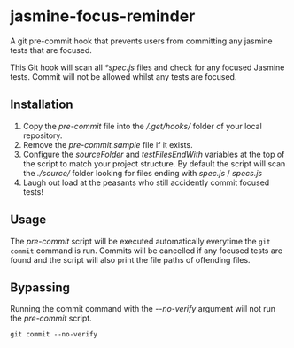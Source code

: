 # jasmine-focus-reminder
A git pre-commit hook that prevents users from committing any jasmine tests that are focused.

This Git hook will scan all *\*spec.js* files and check for any focused Jasmine tests. Commit will not be allowed whilst any tests are focused.

## Installation
1. Copy the *pre-commit* file into the */.get/hooks/* folder of your local repository.
2. Remove the *pre-commit.sample* file if it exists.
3. Configure the *sourceFolder* and *testFilesEndWith* variables at the top of the script to match your project structure.
   By default the script will scan the *./source/* folder looking for files ending with *spec.js* / *specs.js*
4. Laugh out load at the peasants who still accidently commit focused tests!

## Usage
The *pre-commit* script will be executed automatically everytime the ```git commit``` command is run. Commits will be cancelled if any focused tests are found and the script will also print the file paths of offending files.

## Bypassing
Running the commit command with the *--no-verify* argument will not run the *pre-commit* script.
```
git commit --no-verify
```
